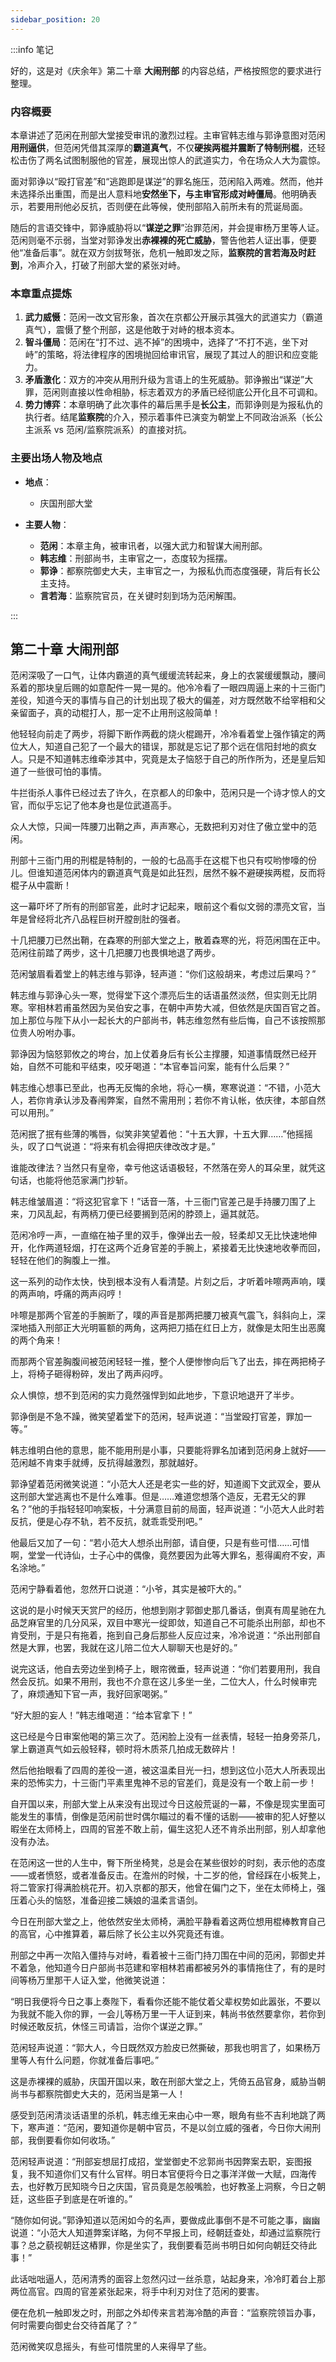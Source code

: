 ```yaml
---
sidebar_position: 20
---
```


:::info 笔记

好的，这是对《庆余年》第二十章 **大闹刑部** 的内容总结，严格按照您的要求进行整理。

### 内容概要

本章讲述了范闲在刑部大堂接受审讯的激烈过程。主审官韩志维与郭诤意图对范闲**用刑逼供**，但范闲凭借其深厚的**霸道真气**，不仅**硬挨两棍并震断了特制刑棍**，还轻松击伤了两名试图制服他的官差，展现出惊人的武道实力，令在场众人大为震惊。

面对郭诤以“殴打官差”和“逃跑即是谋逆”的罪名施压，范闲陷入两难。然而，他并未选择杀出重围，而是出人意料地**安然坐下，与主审官形成对峙僵局**。他明确表示，若要用刑他必反抗，否则便在此等候，使刑部陷入前所未有的荒诞局面。

随后的言语交锋中，郭诤威胁将以“**谋逆之罪**”治罪范闲，并会提审杨万里等人证。范闲则毫不示弱，当堂对郭诤发出**赤裸裸的死亡威胁**，警告他若人证出事，便要他“准备后事”。就在双方剑拔弩张，危机一触即发之际，**监察院的言若海及时赶到**，冷声介入，打破了刑部大堂的紧张对峙。

### 本章重点提炼

1.  **武力威慑**：范闲一改文官形象，首次在京都公开展示其强大的武道实力（霸道真气），震慑了整个刑部，这是他敢于对峙的根本资本。
2.  **智斗僵局**：范闲在“打不过、逃不掉”的困境中，选择了“不打不逃，坐下对峙”的策略，将法律程序的困境抛回给审讯官，展现了其过人的胆识和应变能力。
3.  **矛盾激化**：双方的冲突从用刑升级为言语上的生死威胁。郭诤搬出“谋逆”大罪，范闲则直接以性命相胁，标志着双方的矛盾已经彻底公开化且不可调和。
4.  **势力博弈**：本章明确了此次事件的幕后黑手是**长公主**，而郭诤则是为报私仇的执行者。结尾**监察院**的介入，预示着事件已演变为朝堂上不同政治派系（长公主派系 vs 范闲/监察院派系）的直接对抗。

### 主要出场人物及地点

*   **地点**：
    *   庆国刑部大堂

*   **主要人物**：
    *   **范闲**：本章主角，被审讯者，以强大武力和智谋大闹刑部。
    *   **韩志维**：刑部尚书，主审官之一，态度较为摇摆。
    *   **郭诤**：都察院御史大夫，主审官之一，为报私仇而态度强硬，背后有长公主支持。
    *   **言若海**：监察院官员，在关键时刻到场为范闲解围。

:::

## 第二十章 **大闹刑部**

范闲深吸了一口气，让体内霸道的真气缓缓流转起来，身上的衣裳缓缓飘动，腰间系着的那块皇后赐的如意配件一晃一晃的。他冷冷看了一眼四周逼上来的十三衙门差役，知道今天的事情与自己的计划出现了极大的偏差，对方既然敢不给宰相和父亲留面子，真的动棍打人，那一定不止用刑这般简单！

他轻轻向前走了两步，将脚下断作两截的烧火棍踢开，冷冷看着堂上强作镇定的两位大人，知道自己犯了一个最大的错误，那就是忘记了那个远在信阳封地的疯女人。只是不知道韩志维牵涉其中，究竟是太子恼怒于自己的所作所为，还是皇后知道了一些很可怕的事情。

牛拦街杀人事件已经过去了许久，在京都人的印象中，范闲只是一个诗才惊人的文官，而似乎忘记了他本身也是位武道高手。

众人大惊，只闻一阵腰刀出鞘之声，声声寒心，无数把利刃对住了傲立堂中的范闲。

刑部十三衙门用的刑棍是特制的，一般的七品高手在这棍下也只有哎哟惨嚎的份儿。但谁知道范闲体内的霸道真气竟是如此狂烈，居然不躲不避硬挨两棍，反而将棍子从中震断！

这一幕吓坏了所有的刑部官差，此时才记起来，眼前这个看似文弱的漂亮文官，当年是曾经将北齐八品程巨树开膛剖肚的强者。

十几把腰刀已然出鞘，在森寒的刑部大堂之上，散着森寒的光，将范闲围在正中。范闲往前踏了两步，这十几把腰刀也畏惧地退了两步。

范闲皱眉看着堂上的韩志维与郭诤，轻声道：“你们这般胡来，考虑过后果吗？”

韩志维与郭诤心头一寒，觉得堂下这个漂亮后生的话语虽然淡然，但实则无比阴寒。宰相林若甫虽然因为吴伯安之事，在朝中声势大减，但依然是庆国百官之首。加上那位与陛下从小一起长大的户部尚书，韩志维忽然有些后悔，自己不该按照那位贵人吩咐办事。

郭诤因为恼怒郭攸之的垮台，加上仗着身后有长公主撑腰，知道事情既然已经开始，自然不可能和平结束，咬牙喝道：“本官奉旨问案，能有什么后果？”

韩志维心想事已至此，也再无反悔的余地，将心一横，寒寒说道：“不错，小范大人，若你肯承认涉及春闱弊案，自然不需用刑；若你不肯认帐，依庆律，本部自然可以用刑。”

范闲抿了抿有些薄的嘴唇，似笑非笑望着他：“十五大罪，十五大罪……”他摇摇头，叹了口气说道：“将来有机会得把庆律改改才是。”

谁能改律法？当然只有皇帝，幸亏他这话语极轻，不然落在旁人的耳朵里，就凭这句话，也能将他范家满门抄斩。

韩志维皱眉道：“将这犯官拿下！”话音一落，十三衙门官差己是手持腰刀围了上来，刀风乱起，有两柄刀便已经要搁到范闲的脖颈上，逼其就范。

范闲冷哼一声，一直缩在袖子里的双手，像弹出去一般，轻柔却又无比快速地伸开，化作两道轻烟，打在这两个近身官差的手腕上，紧接着无比快速地收拳而回，轻轻在他们的胸腹上一推。

这一系列的动作太快，快到根本没有人看清楚。片刻之后，才听着咔嚓两声响，噗的两声响，呼痛的两声闷哼！

咔嚓是那两个官差的手腕断了，噗的声音是那两把腰刀被真气震飞，斜斜向上，深深地插入刑部正大光明匾额的两角，这两把刀插在红日上方，就像是太阳生出恶魔的两个角来！

而那两个官差胸腹间被范闲轻轻一推，整个人便惨惨向后飞了出去，摔在两把椅子上，将椅子砸得粉碎，发出了两声闷哼。

众人惧惊，想不到范闲的实力竟然强悍到如此地步，下意识地退开了半步。

郭诤倒是不急不躁，微笑望着堂下的范闲，轻声说道：“当堂殴打官差，罪加一等。”

韩志维明白他的意思，能不能用刑是小事，只要能将罪名加诸到范闲身上就好——范闲越不肯束手就缚，反抗得越激烈，那就越好。

郭诤望着范闲微笑说道：“小范大人还是老实一些的好，知道阁下文武双全，要从这刑部大堂逃离也不是什么难事。但是……难道您想落个造反，无君无父的罪名？”他的手指轻轻叩响案板，十分满意目前的局面，轻声说道：“小范大人此时若反抗，便是心存不轨，若不反抗，就乖乖受刑吧。”

他最后又加了一句：“若小范大人想杀出刑部，请自便，只是有些可惜……可惜啊，堂堂一代诗仙，士子心中的偶像，竟然要因为此等大罪名，惹得阖府不安，声名涂地。”

范闲宁静看着他，忽然开口说道：“小爷，其实是被吓大的。”

这说的是小时候天天赏尸的经历，他想到刚才郭御史那几番话，倒真有周星驰在九品芝麻官里的几分风采，双目中寒光一绽即敛，知道自己不可能杀出刑部，却也不肯受刑，于是只有拖着，拖到自己身后那些人反应过来，冷冷说道：“杀出刑部自然是大罪，也罢，我就在这儿陪二位大人聊聊天也是好的。”

说完这话，他自去旁边坐到椅子上，眼帘微垂，轻声说道：“你们若要用刑，我自然会反抗。如果不用刑，我也不介意在这儿多坐一坐，二位大人，什么时候审完了，麻烦通知下官一声，我好回家喝粥。”

“好大胆的妄人！”韩志维喝道：“给本官拿下！”

这已经是今日审案他喝的第三次了。范闲脸上没有一丝表情，轻轻一拍身旁茶几，掌上霸道真气如云般轻释，顿时将木质茶几拍成无数碎片！

然后他抬眼看了四周的差役一道，被这温柔目光一扫，想到这位小范大人所表现出来的恐怖实力，十三衙门平素里鬼神不忌的官差们，竟是没有一个敢上前一步！

自开国以来，刑部大堂上从来没有出现过今日这般荒诞的一幕，不像是现实里面可能发生的事情，倒像是范闲前世时偶尔瞄过的看不懂的话剧——被审的犯人好整以暇坐在太师椅上，四周的官差不敢上前，偏生这犯人还不肯杀出刑部，别人却拿他没有办法。

在范闲这一世的人生中，臀下所坐椅凳，总是会在某些很妙的时刻，表示他的态度——或者愤怒，或者准备反击。在澹州的时候，十二岁的他，曾经踩在小板凳上，将二管家打得满脸桃花开。初入京都的那天，他曾在偏门之下，坐在太师椅上，强压着心头的恼怒，准备迎接二姨娘的温柔言语剑。

今日在刑部大堂之上，他依然安坐太师椅，满脸平静看着这两位想用棍棒教育自己的高官，心中推算着，幕后除了长公主以外究竟还有谁。

刑部之中再一次陷入僵持与对峙，看着被十三衙门持刀围在中间的范闲，郭御史并不着急，他知道今日户部尚书范建和宰相林若甫都被另外的事情拖住了，有的是时间等杨万里那干人证入堂，他微笑说道：

“明日我便将今日之事上奏陛下，看看你还能不能仗着父辈权势如此嚣张，不要以为我就不能入你的罪，一会儿等杨万里一干人证到来，韩尚书依然要拿你，若你到时候还敢反抗，休怪三司请旨，治你个谋逆之罪。”

范闲轻声说道：“郭大人，今日既然双方脸皮已然撕破，那我也明言了，如果杨万里等人有什么问题，你就准备后事吧。”

这是赤裸裸的威胁，庆国开国以来，敢在刑部大堂之上，凭倚五品官身，威胁当朝尚书与都察院御史大夫的，范闲当是第一人！

感受到范闲清淡话语里的杀机，韩志维无来由心中一寒，眼角有些不吉利地跳了两下，寒声道：“范闲，要知道你是朝中官员，不是以剑立威的强者，今日你大闹刑部，我倒要看你如何收场。”

范闲轻声说道：“刑部妄想屈打成招，堂堂御史不忿郭尚书因弊案去职，妄图报复，我不知道你们又有什么官样。明日本官便将今日之事洋洋做一大赋，四海传去，也好教万民知晓今日之庆国，官员竟是怎般嘴脸，也好教圣上洞察，今日之朝廷，这些臣子到底是在听谁的。”

“随你如何说。”郭诤知道以范闲如今的名声，要做成此事倒不是不可能之事，幽幽说道：“小范大人知道弊案详略，为何不早报上司，经朝廷查处，却通过监察院行事？总之藐视朝廷这樁罪，你是坐实了，我倒要看范尚书明日如何向朝廷交待此事！”

此话咄咄逼人，范闲清秀的面容上忽然闪过一丝杀意，站起身来，冷冷盯着台上那两位高官。四周的官差紧张起来，将手中利刃对住了范闲的要害。

便在危机一触即发之时，刑部之外却传来言若海冷酷的声音：“监察院领旨办事，何时需要向御史台交待首尾了？”

范闲微笑叹息摇头，有些可惜院里的人来得早了些。

